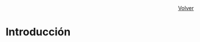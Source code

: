 
<div style="text-align: right; width: 100%;"><a href="../README.md">Volver</a></div>

# Introducción